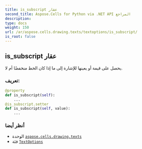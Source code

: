 ```yaml
---
title: is_subscript عقار
second_title: Aspose.Cells for Python via .NET API المراجع
description:
type: docs
weight: 150
url: /ar/aspose.cells.drawing.texts/textoptions/is_subscript/
is_root: false
---
```

##  is_subscript عقار

يحصل على قيمة أو يعينها للإشارة إلى ما إذا كان الخط منخفضًا أم لا.
###  تعريف:
```python
@property
def is_subscript(self):
    ...
@is_subscript.setter
def is_subscript(self, value):
    ...
```

###  أنظر أيضا
* الوحدة [`aspose.cells.drawing.texts`](../../)
* فئة [`TextOptions`](/cells/python-net/ar/aspose.cells.drawing.texts/textoptions)
